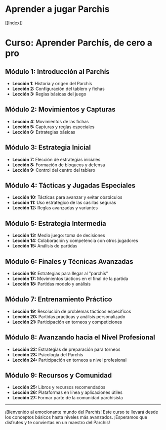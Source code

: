 # Aprender a jugar Parchis

[[Index]]

# Curso: Aprender Parchís, de cero a pro

## Módulo 1: Introducción al Parchís
- **Lección 1:** Historia y origen del Parchís
- **Lección 2:** Configuración del tablero y fichas
- **Lección 3:** Reglas básicas del juego

## Módulo 2: Movimientos y Capturas
- **Lección 4:** Movimientos de las fichas
- **Lección 5:** Capturas y reglas especiales
- **Lección 6:** Estrategias básicas

## Módulo 3: Estrategia Inicial
- **Lección 7:** Elección de estrategias iniciales
- **Lección 8:** Formación de bloqueos y defensa
- **Lección 9:** Control del centro del tablero

## Módulo 4: Tácticas y Jugadas Especiales
- **Lección 10:** Tácticas para avanzar y evitar obstáculos
- **Lección 11:** Uso estratégico de las casillas seguras
- **Lección 12:** Reglas avanzadas y variantes

## Módulo 5: Estrategia Intermedia
- **Lección 13:** Medio juego: toma de decisiones
- **Lección 14:** Colaboración y competencia con otros jugadores
- **Lección 15:** Análisis de partidas

## Módulo 6: Finales y Técnicas Avanzadas
- **Lección 16:** Estrategias para llegar al "parchís"
- **Lección 17:** Movimientos tácticos en el final de la partida
- **Lección 18:** Partidas modelo y análisis

## Módulo 7: Entrenamiento Práctico
- **Lección 19:** Resolución de problemas tácticos específicos
- **Lección 20:** Partidas prácticas y análisis personalizado
- **Lección 21:** Participación en torneos y competiciones

## Módulo 8: Avanzando hacia el Nivel Profesional
- **Lección 22:** Estrategias de preparación para torneos
- **Lección 23:** Psicología del Parchís
- **Lección 24:** Participación en torneos a nivel profesional

## Módulo 9: Recursos y Comunidad
- **Lección 25:** Libros y recursos recomendados
- **Lección 26:** Plataformas en línea y aplicaciones útiles
- **Lección 27:** Formar parte de la comunidad parchisista

---

¡Bienvenido al emocionante mundo del Parchís! Este curso te llevará desde los conceptos básicos hasta niveles más avanzados. ¡Esperamos que disfrutes y te conviertas en un maestro del Parchís!
